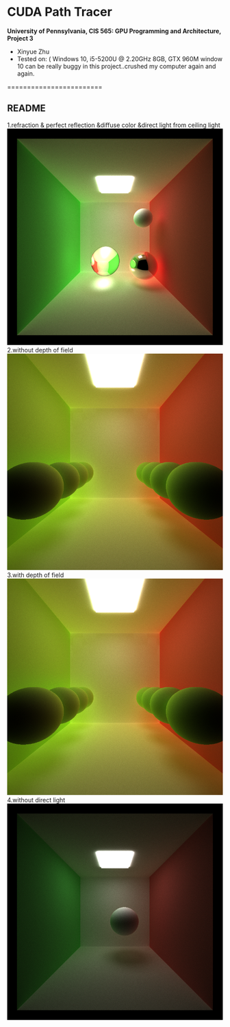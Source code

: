 CUDA Path Tracer
================

**University of Pennsylvania, CIS 565: GPU Programming and Architecture, Project 3**

* Xinyue Zhu
* Tested on: ( Windows 10, i5-5200U @ 2.20GHz 8GB, GTX 960M
window 10 can be really buggy in this project..crushed my computer again and again.

========================

## README

1.refraction & perfect reflection &diffuse color &direct light from ceiling light
![](img/2.png)
2.without depth of field
![](img/camera1.png)
3.with depth of field
![](img/camera1.png)
4.without direct light
![](img/cornell.10e-4offset.png)
